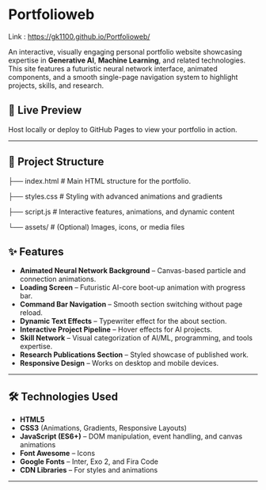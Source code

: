 # Portfolioweb 

Link : https://gk1100.github.io/Portfolioweb/

An interactive, visually engaging personal portfolio website showcasing expertise in **Generative AI**, **Machine Learning**, and related technologies.  
This site features a futuristic neural network interface, animated components, and a smooth single-page navigation system to highlight projects, skills, and research.

## 🚀 Live Preview
Host locally or deploy to GitHub Pages to view your portfolio in action.

---

## 📂 Project Structure

├── index.html # Main HTML structure for the portfolio.

├── styles.css # Styling with advanced animations and gradients

├── script.js # Interactive features, animations, and dynamic content

└── assets/ # (Optional) Images, icons, or media files

## ✨ Features
- **Animated Neural Network Background** – Canvas-based particle and connection animations.
- **Loading Screen** – Futuristic AI-core boot-up animation with progress bar.
- **Command Bar Navigation** – Smooth section switching without page reload.
- **Dynamic Text Effects** – Typewriter effect for the about section.
- **Interactive Project Pipeline** – Hover effects for AI projects.
- **Skill Network** – Visual categorization of AI/ML, programming, and tools expertise.
- **Research Publications Section** – Styled showcase of published work.
- **Responsive Design** – Works on desktop and mobile devices.

---

## 🛠️ Technologies Used
- **HTML5**
- **CSS3** (Animations, Gradients, Responsive Layouts)
- **JavaScript (ES6+)** – DOM manipulation, event handling, and canvas animations
- **Font Awesome** – Icons
- **Google Fonts** – Inter, Exo 2, and Fira Code
- **CDN Libraries** – For styles and animations

---


